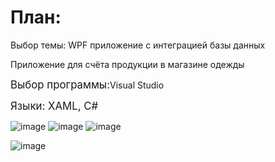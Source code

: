 
<h1>План:</h1>
<p>Выбор темы: WPF приложение с интеграцией базы данных</p>
<p>Приложение для счёта продукции в магазине одежды</p>
<p><big>Выбор программы:</big>Visual Studio</p>
<p><big>Языки: XAML, C#</big>
   
![image](https://github.com/Avar1tia/Diplom/assets/97594483/dd08373c-a8e4-44cd-b34f-fc41ddc4bd46)
![image](https://github.com/Avar1tia/Diplom/assets/97594483/f3c8d69b-1c90-4bb9-898f-160105650746)
![image](https://github.com/Avar1tia/Diplom/assets/97594483/919a6331-f7b7-4d58-9147-02329be0bb3f)

![image](https://github.com/Avar1tia/Diplom/assets/97594483/a7bdd2f7-8119-4ef6-a0b8-f645d8ebe41b)


